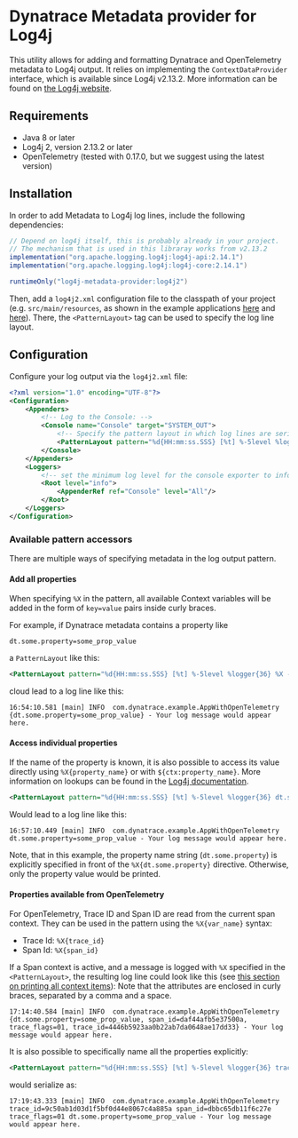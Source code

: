 # Dynatrace Metadata provider for Log4j

This utility allows for adding and formatting Dynatrace and OpenTelemetry metadata to Log4j output.
It relies on implementing the `ContextDataProvider` interface, which is available since Log4j v2.13.2.
More information can be found on [the Log4j website](https://logging.apache.org/log4j/2.x/manual/extending.html).

## Requirements

* Java 8 or later
* Log4j 2, version 2.13.2 or later
* OpenTelemetry (tested with 0.17.0, but we suggest using the latest version)

## Installation

In order to add Metadata to Log4j log lines, include the following dependencies:

```groovy
// Depend on log4j itself, this is probably already in your project.
// The mechanism that is used in this libraray works from v2.13.2
implementation("org.apache.logging.log4j:log4j-api:2.14.1")
implementation("org.apache.logging.log4j:log4j-core:2.14.1")

runtimeOnly("log4j-metadata-provider:log4j2")
```

Then, add a `log4j2.xml` configuration file to the classpath of your project (e.g. `src/main/resources`, as shown in the example applications [here](example_with_otel) and [here](example_without_otel)).
There, the `<PatternLayout>` tag can be used to specify the log line layout.

## Configuration

Configure your log output via the `log4j2.xml` file:

```xml
<?xml version="1.0" encoding="UTF-8"?>
<Configuration>
    <Appenders>
        <!-- Log to the Console: -->
        <Console name="Console" target="SYSTEM_OUT">
            <!-- Specify the pattern layout in which log lines are serialized -->
            <PatternLayout pattern="%d{HH:mm:ss.SSS} [%t] %-5level %logger{36} trace_id=%X{trace_id} span_id=%X{span_id} trace_flags=%X{trace_flags} - %msg%n"/>
        </Console>
    </Appenders>
    <Loggers>
        <!-- set the minimum log level for the console exporter to info. -->
        <Root level="info">
            <AppenderRef ref="Console" level="All"/>
        </Root>
    </Loggers>
</Configuration>
```

### Available pattern accessors

There are multiple ways of specifying metadata in the log output pattern.

#### Add all properties

When specifying `%X` in the pattern, all available Context variables will be added in the form of `key=value` pairs inside curly braces.

For example, if Dynatrace metadata contains a property like

```properties
dt.some.property=some_prop_value
```

a `PatternLayout` like this:

```xml
<PatternLayout pattern="%d{HH:mm:ss.SSS} [%t] %-5level %logger{36} %X - %msg%n"/>
```

cloud lead to a log line like this:

```text
16:54:10.581 [main] INFO  com.dynatrace.example.AppWithOpenTelemetry {dt.some.property=some_prop_value} - Your log message would appear here.
```

#### Access individual properties

If the name of the property is known, it is also possible to access its value directly using `%X{property_name}` or with `${ctx:property_name}`.
More information on lookups can be found in the [Log4j documentation](https://logging.apache.org/log4j/2.x/manual/lookups.html).

```xml
<PatternLayout pattern="%d{HH:mm:ss.SSS} [%t] %-5level %logger{36} dt.some.property=%X{dt.some.property} - %msg%n"/>
```

Would lead to a log line like this:

```text
16:57:10.449 [main] INFO  com.dynatrace.example.AppWithOpenTelemetry dt.some.property=some_prop_value - Your log message would appear here.
```

Note, that in this example, the property name string (`dt.some.property`) is explicitly specified in front of the `%X{dt.some.property}` directive.
Otherwise, only the property value would be printed.

#### Properties available from OpenTelemetry

For OpenTelemetry, Trace ID and Span ID are read from the current span context.
They can be used in the pattern using the `%X{var_name}` syntax:

- Trace Id: `%X{trace_id}`
- Span Id: `%X{span_id}`

If a Span context is active, and a message is logged with `%X` specified in the `<PatternLayout>`, the resulting log line could look like this (see [this section on printing all context items](#add-all-properties)):
Note that the attributes are enclosed in curly braces, separated by a comma and a space.

```text
17:14:40.584 [main] INFO  com.dynatrace.example.AppWithOpenTelemetry {dt.some.property=some_prop_value, span_id=daf44afb5e37500a, trace_flags=01, trace_id=4446b5923aa0b22ab7da0648ae17dd33} - Your log message would appear here.
```

It is also possible to specifically name all the properties explicitly:

```xml
<PatternLayout pattern="%d{HH:mm:ss.SSS} [%t] %-5level %logger{36} trace_id=%X{trace_id} span_id=%X{span_id} trace_flags=%X{trace_flags} dt.some.property=%X{dt.some.property} - %msg%n"/>
```

would serialize as:

```text
17:19:43.333 [main] INFO  com.dynatrace.example.AppWithOpenTelemetry trace_id=9c50ab1d03d1f5bf0d44e8067c4a885a span_id=dbbc65db11f6c27e trace_flags=01 dt.some.property=some_prop_value - Your log message would appear here.
```
